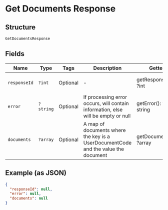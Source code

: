 
# Get Documents Response

## Structure

`GetDocumentsResponse`

## Fields

| Name | Type | Tags | Description | Getter | Setter |
|  --- | --- | --- | --- | --- | --- |
| `responseId` | `?int` | Optional | - | getResponseId(): ?int | setResponseId(?int responseId): void |
| `error` | `?string` | Optional | If processing error occurs, will contain information, else will be empty or null | getError(): ?string | setError(?string error): void |
| `documents` | `?array` | Optional | A map of documents where the key is a UserDocumentCode and the value the document | getDocuments(): ?array | setDocuments(?array documents): void |

## Example (as JSON)

```json
{
  "responseId": null,
  "error": null,
  "documents": null
}
```

